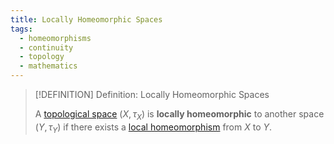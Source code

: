 ```yaml
---
title: Locally Homeomorphic Spaces
tags:
  - homeomorphisms
  - continuity
  - topology
  - mathematics
---
```


>[!DEFINITION] Definition: Locally Homeomorphic Spaces
>
>A [topological space](../../Topological%20Spaces.md) $(X, \tau_X)$ is **locally homeomorphic** to another space $(Y, \tau_Y)$ if there exists a [local homeomorphism](Local%20Homeomorphisms.md) from $X$ to $Y$.
>